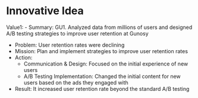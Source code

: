 # Innovative Idea

Value1: - Summary: GU1. Analyzed data from millions of users and designed A/B testing strategies to improve user retention at Gunosy
- Problem: User retention rates were declining
- Mission: Plan and implement strategies to improve user retention rates
- Action: 
  - Communication & Design: Focused on the initial experience of new users
  - A/B Testing Implementation: Changed the initial content for new users based on the ads they engaged with
- Result: It increased user retention rate beyond the standard A/B testing